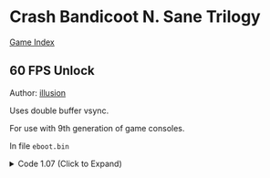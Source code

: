# Crash Bandicoot N. Sane Trilogy

[Game Index](README.md#games)

## 60 FPS Unlock

Author: [illusion](https://github.com/illusion0001)

Uses double buffer vsync.

For use with 9th generation of game consoles.

In file `eboot.bin`

<details>
<summary>Code 1.07 (Click to Expand)</summary>

```
# sceVideoOutSetFlipRate

E8 2D E3 D0 00

90 90 90 90 90
```

</details>
